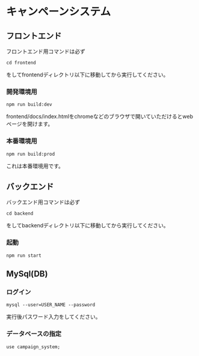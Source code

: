 # キャンペーンシステム
## フロントエンド
フロントエンド用コマンドは必ず
```
cd frontend
```
をしてfrontendディレクトリ以下に移動してから実行してください。
### 開発環境用
```
npm run build:dev
```
frontend/docs/index.htmlをchromeなどのブラウザで開いていただけるとwebページを開けます。
### 本番環境用
```
npm run build:prod
```
これは本番環境用です。

## バックエンド
バックエンド用コマンドは必ず
```
cd backend
```
をしてbackendディレクトリ以下に移動してから実行してください。
### 起動
```
npm run start
```

## MySql(DB)
### ログイン
```
mysql --user=USER_NAME --password
```
実行後パスワード入力をしてください。
### データベースの指定
```
use campaign_system;
```